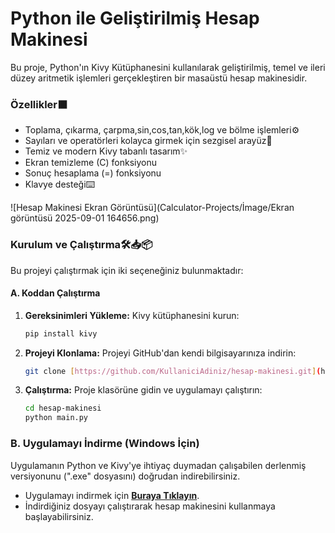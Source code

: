 # Python ile Geliştirilmiş Hesap Makinesi
Bu proje, Python'ın Kivy Kütüphanesini kullanılarak geliştirilmiş, temel ve ileri düzey aritmetik işlemleri gerçekleştiren bir masaüstü hesap makinesidir.

### Özellikler⬛
* Toplama, çıkarma, çarpma,sin,cos,tan,kök,log ve bölme işlemleri⚙️
* Sayıları ve operatörleri kolayca girmek için sezgisel arayüz📲
* Temiz ve modern Kivy tabanlı tasarım✨
* Ekran temizleme (C) fonksiyonu
* Sonuç hesaplama (=) fonksiyonu
* Klavye desteği⌨️

![Hesap Makinesi Ekran Görüntüsü](Calculator-Projects/İmage/Ekran görüntüsü 2025-09-01 164656.png)

### Kurulum ve Çalıştırma🛠️📥📦
Bu projeyi çalıştırmak için iki seçeneğiniz bulunmaktadır:

#### A. Koddan Çalıştırma
1.  **Gereksinimleri Yükleme:** Kivy kütüphanesini kurun:
    ```bash
    pip install kivy
    ```
2.  **Projeyi Klonlama:** Projeyi GitHub'dan kendi bilgisayarınıza indirin:
    ```bash
    git clone [https://github.com/KullaniciAdiniz/hesap-makinesi.git](https://github.com/KullaniciAdiniz/hesap-makinesi.git)
    ```
3.  **Çalıştırma:** Proje klasörüne gidin ve uygulamayı çalıştırın:
    ```bash
    cd hesap-makinesi
    python main.py
    ```
### B. Uygulamayı İndirme (Windows İçin)
Uygulamanın Python ve Kivy'ye ihtiyaç duymadan çalışabilen derlenmiş versiyonunu (".exe" dosyasını) doğrudan indirebilirsiniz.

* Uygulamayı indirmek için **[Buraya Tıklayın](https://github.com/EagleSoft461/Calculator-Projects/releases/tag/v1.0.0)**.
* İndirdiğiniz dosyayı çalıştırarak hesap makinesini kullanmaya başlayabilirsiniz.
